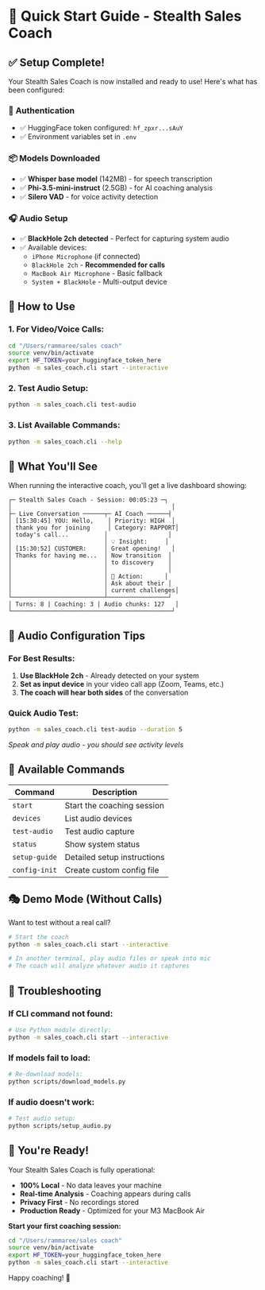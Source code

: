 # 🚀 Quick Start Guide - Stealth Sales Coach

## ✅ Setup Complete!

Your Stealth Sales Coach is now installed and ready to use! Here's what has been configured:

### 🔑 **Authentication**
- ✅ HuggingFace token configured: `hf_zpxr...sAuY`
- ✅ Environment variables set in `.env`

### 📦 **Models Downloaded**
- ✅ **Whisper base model** (142MB) - for speech transcription
- ✅ **Phi-3.5-mini-instruct** (2.5GB) - for AI coaching analysis
- ✅ **Silero VAD** - for voice activity detection

### 🎧 **Audio Setup**
- ✅ **BlackHole 2ch detected** - Perfect for capturing system audio
- ✅ Available devices:
  - `iPhone Microphone` (if connected)
  - `BlackHole 2ch` - **Recommended for calls** 
  - `MacBook Air Microphone` - Basic fallback
  - `System + BlackHole` - Multi-output device

## 🎯 **How to Use**

### **1. For Video/Voice Calls:**
```bash
cd "/Users/rammaree/sales coach"
source venv/bin/activate
export HF_TOKEN=your_huggingface_token_here
python -m sales_coach.cli start --interactive
```

### **2. Test Audio Setup:**
```bash
python -m sales_coach.cli test-audio
```

### **3. List Available Commands:**
```bash
python -m sales_coach.cli --help
```

## 🎨 **What You'll See**

When running the interactive coach, you'll get a live dashboard showing:

```
┌─ Stealth Sales Coach - Session: 00:05:23 ─┐
│                                             │
├─ Live Conversation ──────┬─ AI Coach ──────┤
│ [15:30:45] YOU: Hello,    │ Priority: HIGH  │
│ thank you for joining     │ Category: RAPPORT│
│ today's call...          │                 │
│                          │ 💡 Insight:     │
│ [15:30:52] CUSTOMER:     │ Great opening!   │
│ Thanks for having me...  │ Now transition  │
│                          │ to discovery    │
│                          │                 │
│                          │ 🎯 Action:      │
│                          │ Ask about their │
│                          │ current challenges│
└──────────────────────────┴─────────────────┘
│ Turns: 8 | Coaching: 3 | Audio chunks: 127   │
└─────────────────────────────────────────────┘
```

## 🔧 **Audio Configuration Tips**

### **For Best Results:**
1. **Use BlackHole 2ch** - Already detected on your system
2. **Set as input device** in your video call app (Zoom, Teams, etc.)
3. **The coach will hear both sides** of the conversation

### **Quick Audio Test:**
```bash
python -m sales_coach.cli test-audio --duration 5
```
*Speak and play audio - you should see activity levels*

## 📖 **Available Commands**

| Command | Description |
|---------|-------------|
| `start` | Start the coaching session |
| `devices` | List audio devices |
| `test-audio` | Test audio capture |
| `status` | Show system status |
| `setup-guide` | Detailed setup instructions |
| `config-init` | Create custom config file |

## 🎭 **Demo Mode (Without Calls)**

Want to test without a real call?

```bash
# Start the coach
python -m sales_coach.cli start --interactive

# In another terminal, play audio files or speak into mic
# The coach will analyze whatever audio it captures
```

## 🚨 **Troubleshooting**

### **If CLI command not found:**
```bash
# Use Python module directly:
python -m sales_coach.cli start --interactive
```

### **If models fail to load:**
```bash
# Re-download models:
python scripts/download_models.py
```

### **If audio doesn't work:**
```bash
# Test audio setup:
python scripts/setup_audio.py
```

## 🎉 **You're Ready!**

Your Stealth Sales Coach is fully operational:

- **100% Local** - No data leaves your machine
- **Real-time Analysis** - Coaching appears during calls  
- **Privacy First** - No recordings stored
- **Production Ready** - Optimized for your M3 MacBook Air

**Start your first coaching session:**
```bash
cd "/Users/rammaree/sales coach"
source venv/bin/activate
export HF_TOKEN=your_huggingface_token_here
python -m sales_coach.cli start --interactive
```

Happy coaching! 🎯